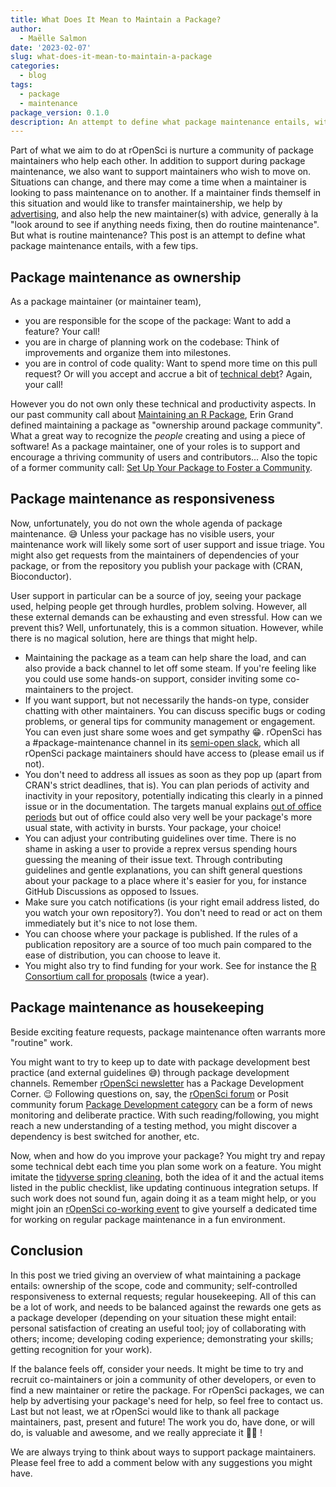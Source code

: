 ```yaml
---
title: What Does It Mean to Maintain a Package?
author:
  - Maëlle Salmon
date: '2023-02-07'
slug: what-does-it-mean-to-maintain-a-package
categories:
  - blog
tags:
  - package
  - maintenance
package_version: 0.1.0
description: An attempt to define what package maintenance entails, with a few tips.
---
```


Part of what we aim to do at rOpenSci is nurture a community of package maintainers who help each other.
In addition to support during package maintenance, we also want to support maintainers who wish to move on. Situations can change, and there may come a time when a maintainer is looking to pass maintenance on to another. If a maintainer finds themself in this situation and would like to transfer maintainership, we help by [advertising](/blog/2022/10/17/maintain-or-co-maintain-an-ropensci-package/), and also help the new maintainer(s) with advice, generally à la "look around to see if anything needs fixing, then do routine maintenance".
But what is routine maintenance? This post is an attempt to define what package maintenance entails, with a few tips.

## Package maintenance as ownership

As a package maintainer (or maintainer team), 

+ you are responsible for the scope of the package: Want to add a feature? Your call!
+ you are in charge of planning work on the codebase: Think of improvements and organize them into milestones.
+ you are in control of code quality: Want to spend more time on this pull request? Or will you accept and accrue a bit of [technical debt](https://en.wikipedia.org/wiki/Technical_debt)? Again, your call!

However you do not own only these technical and productivity aspects.
In our past community call about [Maintaining an R Package](/commcalls/2020-03-18/), Erin Grand defined maintaining a package as "ownership around package community".
What a great way to recognize the _people_ creating and using a piece of software!
As a package maintainer, one of your roles is to support and encourage a thriving community of users and contributors... Also the topic of a former community call: [Set Up Your Package to Foster a Community](/commcalls/apr2021-pkg-community/).

## Package maintenance as responsiveness

Now, unfortunately, you do not own the whole agenda of package maintenance. :sweat_smile:
Unless your package has no visible users, your maintenance work will likely some sort of user support and issue triage.
You might also get requests from the maintainers of dependencies of your package, or from the repository you publish your package with (CRAN, Bioconductor).

User support in particular can be a source of joy, seeing your package used, helping people get through hurdles, problem solving.
However, all these external demands can be exhausting and even stressful.
How can we prevent this?
Well, unfortunately, this is a common situation. However, while there is no magical solution, here are things that might help.

* Maintaining the package as a team can help share the load, and can also provide a back channel to let off some steam. If you're feeling like you could use some hands-on support, consider inviting some co-maintainers to the project.
* If you want support, but not necessarily the hands-on type, consider chatting with other maintainers. You can discuss specific bugs or coding problems, or general tips for community management or engagement. You can even just share some woes and get sympathy 😁. rOpenSci has a #package-maintenance channel in its [semi-open slack](https://contributing.ropensci.org/resources.html#channels), which all rOpenSci package maintainers should have access to (please email us if not).
* You don't need to address all issues as soon as they pop up (apart from CRAN's strict deadlines, that is). You can plan periods of activity and inactivity in your repository, potentially indicating this clearly in a pinned issue or in the documentation. The targets manual explains [out of office periods](https://books.ropensci.org/targets/help.html#out-of-office) but out of office could also very well be your package's more usual state, with activity in bursts. Your package, your choice!
* You can adjust your contributing guidelines over time. There is no shame in asking a user to provide a reprex versus spending hours guessing the meaning of their issue text. Through contributing guidelines and gentle explanations, you can shift general questions about your package to a place where it's easier for you, for instance GitHub Discussions as opposed to Issues.
* Make sure you catch notifications (is your right email address listed, do you watch your own repository?). You don't need to read or act on them immediately but it's nice to not lose them.
* You can choose where your package is published. If the rules of a publication repository are a source of too much pain compared to the ease of distribution, you can choose to leave it.
* You might also try to find funding for your work. See for instance the [R Consortium call for proposals](https://www.r-consortium.org/all-projects/call-for-proposals) (twice a year).

## Package maintenance as housekeeping

Beside exciting feature requests, package maintenance often warrants more "routine" work.

You might want to try to keep up to date with package development best practice (and external guidelines :sweat_smile:) through package development channels.
Remember [rOpenSci newsletter](/news) has a Package Development Corner. :wink:
Following questions on, say, the [rOpenSci forum](https://discuss.ropensci.org/) or Posit community forum [Package Development category](https://community.rstudio.com/c/package-development/11) can be a form of news monitoring and deliberate practice.
With such reading/following, you might reach a new understanding of a testing method, you might discover a dependency is best switched for another, etc.

Now, when and how do you improve your package?
You might try and repay some technical debt each time you plan some work on a feature.
You might imitate the [tidyverse spring cleaning](/blog/2022/03/18/ropensci-news-digest-march-2022/#get-inspired-by-the-tidyverse-spring-cleaning), both the idea of it and the actual items listed in the public checklist, like updating continuous integration setups.
If such work does not sound fun, again doing it as a team might help, or you might join an [rOpenSci co-working event](/events) to give yourself a dedicated time for working on regular package maintenance in a fun environment.

## Conclusion

In this post we tried giving an overview of what maintaining a package entails: ownership of the scope, code and community; self-controlled responsiveness to external requests; regular housekeeping.
All of this can be a lot of work, and needs to be balanced against the rewards one gets as a package developer (depending on your situation these might entail: personal satisfaction of creating an useful tool; joy of collaborating with others; income; developing coding experience; demonstrating your skills; getting recognition for your work).

If the balance feels off, consider your needs. It might be time to try and recruit co-maintainers or join a community of other developers, or even to find a new maintainer or retire the package.
For rOpenSci packages, we can help by advertising your package's need for help, so feel free to contact us.
Last but not least, we at rOpenSci would like to thank all package maintainers, past, present and future! The work you do, have done, or will do, is valuable and awesome, and we really appreciate it 🙏🏼 !

We are always trying to think about ways to support package maintainers. Please feel free to add a comment below with any suggestions you might have.
